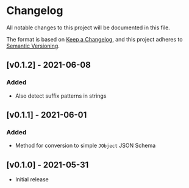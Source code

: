 # Changelog

All notable changes to this project will be documented in this file.

The format is based on [Keep a Changelog](https://keepachangelog.com/en/1.0.0/),
and this project adheres to [Semantic Versioning](https://semver.org/spec/v2.0.0.html).

## [v0.1.2] - 2021-06-08
### Added
- Also detect suffix patterns in strings

## [v0.1.1] - 2021-06-01
### Added
- Method for conversion to simple `JObject` JSON Schema

## [v0.1.0] - 2021-05-31
- Initial release
